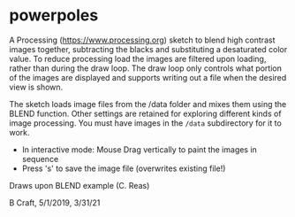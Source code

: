# powerpoles
 A Processing (https://www.processing.org) sketch to blend high contrast images together, subtracting the blacks and 
 substituting a desaturated color value. To reduce processing load the
 images are filtered upon loading, rather than during the draw loop.
 The draw loop only controls what portion of the images are displayed and
 supports writing out a file when the desired view is shown.
 
 The sketch loads image files from the /data folder and mixes them using the BLEND function. Other settings are retained for exploring different kinds of image processing.
 You must have images in the ``/data`` subdirectory for it to work.
 
 * In interactive mode: Mouse Drag vertically to paint the images in sequence
 * Press 's' to save the image file (overwrites existing file!)
 
 Draws upon BLEND example (C. Reas)
 
 B Craft, 5/1/2019, 3/31/21
